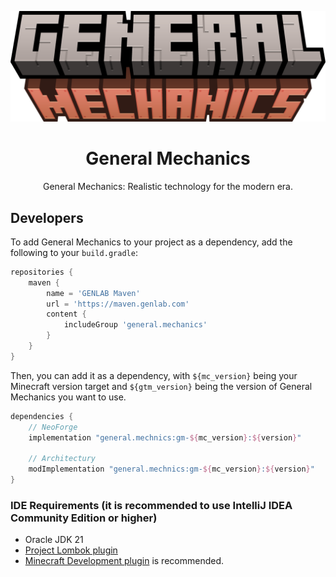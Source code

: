 <p align="center"><img src="https://raw.githubusercontent.com/SuperScary/General-Mechanics/refs/heads/master/src/main/resources/logo.png" alt="Logo"></p>

<h1 align="center">General Mechanics</h1>
<p align="center">General Mechanics: Realistic technology for the modern era.</p>

## Developers
To add General Mechanics to your project as a dependency, add the following to your `build.gradle`:
```groovy
repositories {
    maven {
        name = 'GENLAB Maven'
        url = 'https://maven.genlab.com'
        content {
            includeGroup 'general.mechanics'
        }
    }
}
```
Then, you can add it as a dependency, with `${mc_version}` being your Minecraft version target and `${gtm_version}` being the version of General Mechanics you want to use.
```groovy
dependencies {
	// NeoForge
	implementation "general.mechnics:gm-${mc_version}:${version}"

	// Architectury
	modImplementation "general.mechnics:gm-${mc_version}:${version}"
}
```

### IDE Requirements (it is recommended to use IntelliJ IDEA Community Edition or higher)
- Oracle JDK 21
- [Project Lombok plugin](https://plugins.jetbrains.com/plugin/6317-lombok)
- [Minecraft Development plugin](https://plugins.jetbrains.com/plugin/8327-minecraft-development) is recommended.